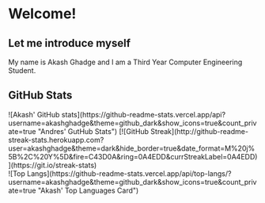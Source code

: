 # Welcome! 

## Let me introduce myself

My name is Akash Ghadge and I am a Third Year Computer Engineering Student.

## GitHub Stats
<div width="50%">
![Akash' GitHub stats](https://github-readme-stats.vercel.app/api?username=akashghadge&theme=github_dark&show_icons=true&count_private=true "Andres' GutHub Stats")
[![GitHub Streak](http://github-readme-streak-stats.herokuapp.com?user=akashghadge&theme=dark&hide_border=true&date_format=M%20j%5B%2C%20Y%5D&fire=C43D0A&ring=0A4EDD&currStreakLabel=0A4EDD)](https://git.io/streak-stats)
</div>

<div width="50%">
![Top Langs](https://github-readme-stats.vercel.app/api/top-langs/?username=akashghadge&theme=github_dark&show_icons=true&count_private=true "Akash' Top Languages Card")
</div>
